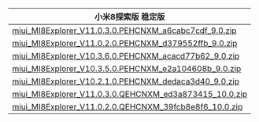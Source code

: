 | 小米8探索版  稳定版    |
| ---- |
| [miui_MI8Explorer_V11.0.3.0.PEHCNXM_a6cabc7cdf_9.0.zip](https://hugeota.d.miui.com/V11.0.3.0.PEHCNXM/miui_MI8Explorer_V11.0.3.0.PEHCNXM_a6cabc7cdf_9.0.zip)    |
| [miui_MI8Explorer_V11.0.2.0.PEHCNXM_d379552ffb_9.0.zip](https://hugeota.d.miui.com/V11.0.2.0.PEHCNXM/miui_MI8Explorer_V11.0.2.0.PEHCNXM_d379552ffb_9.0.zip)    |
| [miui_MI8Explorer_V10.3.6.0.PEHCNXM_acacd77b62_9.0.zip](https://hugeota.d.miui.com/V10.3.6.0.PEHCNXM/miui_MI8Explorer_V10.3.6.0.PEHCNXM_acacd77b62_9.0.zip)    |
| [miui_MI8Explorer_V10.3.5.0.PEHCNXM_e2a104608b_9.0.zip](https://hugeota.d.miui.com/V10.3.5.0.PEHCNXM/miui_MI8Explorer_V10.3.5.0.PEHCNXM_e2a104608b_9.0.zip)    |
| [miui_MI8Explorer_V10.2.1.0.PEHCNXM_dedaca3d40_9.0.zip](https://hugeota.d.miui.com/V10.2.1.0.PEHCNXM/miui_MI8Explorer_V10.2.1.0.PEHCNXM_dedaca3d40_9.0.zip)    |
| [miui_MI8Explorer_V11.0.3.0.QEHCNXM_ed3a873415_10.0.zip](https://hugeota.d.miui.com/V11.0.3.0.QEHCNXM/miui_MI8Explorer_V11.0.3.0.QEHCNXM_ed3a873415_10.0.zip)    |
| [miui_MI8Explorer_V11.0.2.0.QEHCNXM_39fcb8e8f6_10.0.zip](https://hugeota.d.miui.com/V11.0.2.0.QEHCNXM/miui_MI8Explorer_V11.0.2.0.QEHCNXM_39fcb8e8f6_10.0.zip)    |
